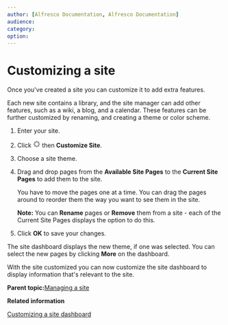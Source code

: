 ```yaml
---
author: [Alfresco Documentation, Alfresco Documentation]
audience: 
category: 
option: 
---
```


# Customizing a site

Once you've created a site you can customize it to add extra features.

Each new site contains a library, and the site manager can add other features, such as a wiki, a blog, and a calendar. These features can be further customized by renaming, and creating a theme or color scheme.

1.  Enter your site.

2.  Click ![](../images/settings-icon.png) then **Customize Site**.

3.  Choose a site theme.

4.  Drag and drop pages from the **Available Site Pages** to the **Current Site Pages** to add them to the site.

    You have to move the pages one at a time. You can drag the pages around to reorder them the way you want to see them in the site.

    **Note:** You can **Rename** pages or **Remove** them from a site - each of the Current Site Pages displays the option to do this.

5.  Click **OK** to save your changes.


The site dashboard displays the new theme, if one was selected. You can select the new pages by clicking **More** on the dashboard.

With the site customized you can now customize the site dashboard to display information that's relevant to the site.

**Parent topic:**[Managing a site](../concepts/site-build.md)

**Related information**  


[Customizing a site dashboard](site-customize-dashboard.md)

